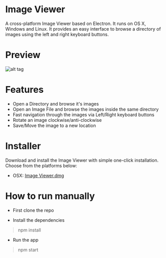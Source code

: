 # Image Viewer

A cross-platform Image Viewer based on Electron. It runs on OS X, Windows and Linux. It provides an easy interface to browse a directory of images using the left and right keyboard buttons.

# Preview

![alt tag](http://i.imgur.com/GjDwXWj.jpg)

# Features

- Open a Directory and browse it's images
- Open an Image File and browse the images inside the same directory
- Fast navigation through the images via Left/Right keyboard buttons
- Rotate an image clockwise/anti-clockwise
- Save/Move the image to a new location

# Installer

Download and install the Image Viewer with simple one-click installation. Choose from the platforms below:

- OSX: [Image Viewer.dmg](https://github.com/yyosifov/image-viewer/raw/master/dist/osx/Image%20Viewer.dmg)

# How to run manually

- First clone the repo

- Install the dependencies

> npm install

- Run the app

> npm start
